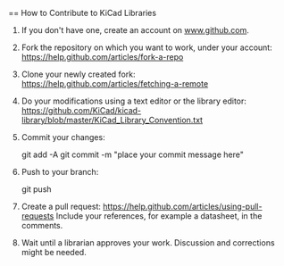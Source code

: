 == How to Contribute to KiCad Libraries

1. If you don't have one, create an account on www.github.com.

2. Fork the repository on which you want to work, under your account:
    https://help.github.com/articles/fork-a-repo

3. Clone your newly created fork:
    https://help.github.com/articles/fetching-a-remote

4. Do your modifications using a text editor or the library editor:
    https://github.com/KiCad/kicad-library/blob/master/KiCad_Library_Convention.txt

5. Commit your changes:

    git add -A
    git commit -m "place your commit message here"

6. Push to your branch:

    git push

7. Create a pull request:
    https://help.github.com/articles/using-pull-requests
    Include your references, for example a datasheet, in the comments.

8. Wait until a librarian approves your work. Discussion and corrections might be needed.
